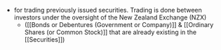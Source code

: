- for trading previously issued securities. Trading is done between investors under the oversight of the New Zealand Exchange (NZX)
	- ([[Bonds or Debentures (Government or Company)]] & [[Ordinary Shares (or Common Stock)]] that are already existing in the [[Securities]])